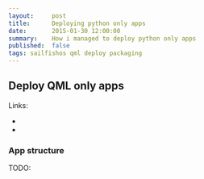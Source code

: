 ```yaml
---
layout:     post
title:      Deploying python only apps
date:       2015-01-30 12:00:00
summary:    How i managed to deploy python only apps
published:  false
tags: sailfishos qml deploy packaging
---
```


## Deploy QML only apps

Links:
* [](https://together.jolla.com/question/59041/how-to-deploy-qtqml-application-without-sdk/#post-id-60298)
* [](https://harbour.jolla.com/faq#4.1.0)


### App structure

TODO:


